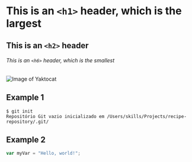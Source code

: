 # This is an `<h1>` header, which is the largest

## This is an `<h2>` header

###### This is an `<h6>` header, which is the smallest

![Image of Yaktocat](https://octodex.github.com/images/yaktocat.png)

## Example 1
 ``` 
$ git init 
Repositório Git vazio inicializado em /Users/skills/Projects/recipe-repository/.git/ 
```
## Example 2
``` javascript
var myVar = "Hello, world!";
```
